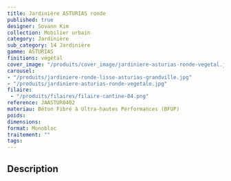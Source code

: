 ```yaml
---
title: Jardinière ASTURIAS ronde 
published: true
designer: Sovann Kim
collection: Mobilier urbain
category: Jardinière
sub_category: 14 Jardinière
gamme: ASTURIAS
finitions: végétal
cover_image: "/produits/cover_image/jardiniere-asturias-ronde-vegetal.jpg"
carousel: 
- "/produits/jardiniere-ronde-lisse-asturias-grandville.jpg"
- "/produits/jardiniere-asturias-ronde-vegetale.jpg"
filaire: 
 - "/produits/filaires/filaire-cantine-04.png"
reference: JAASTUR0402
materiau: Béton Fibré à Ultra-hautes Performances (BFUP)
poids: 
dimensions: 
format: Monobloc
traitement: ""
tags: 
---
```


## Description
